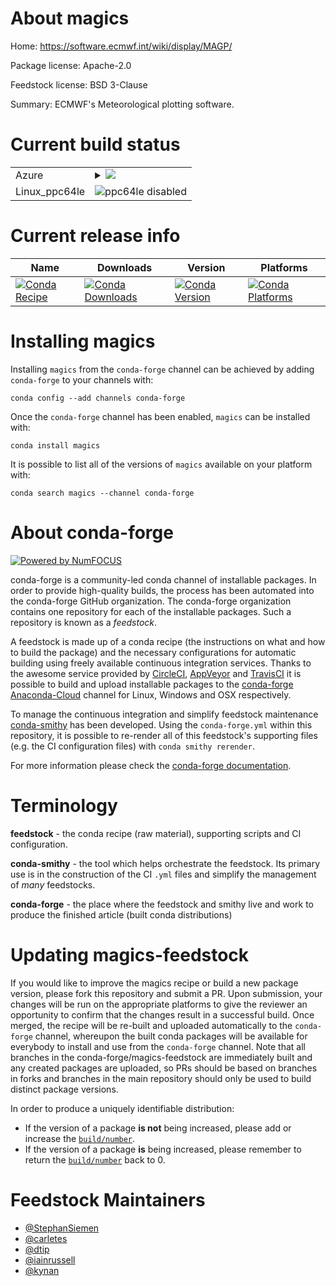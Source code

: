 About magics
============

Home: https://software.ecmwf.int/wiki/display/MAGP/

Package license: Apache-2.0

Feedstock license: BSD 3-Clause

Summary: ECMWF's Meteorological plotting software.



Current build status
====================


<table>
    
  <tr>
    <td>Azure</td>
    <td>
      <details>
        <summary>
          <a href="https://dev.azure.com/conda-forge/feedstock-builds/_build/latest?definitionId=4560&branchName=master">
            <img src="https://dev.azure.com/conda-forge/feedstock-builds/_apis/build/status/magics-feedstock?branchName=master">
          </a>
        </summary>
        <table>
          <thead><tr><th>Variant</th><th>Status</th></tr></thead>
          <tbody><tr>
              <td>linux</td>
              <td>
                <a href="https://dev.azure.com/conda-forge/feedstock-builds/_build/latest?definitionId=4560&branchName=master">
                  <img src="https://dev.azure.com/conda-forge/feedstock-builds/_apis/build/status/magics-feedstock?branchName=master&jobName=linux&configuration=linux_" alt="variant">
                </a>
              </td>
            </tr><tr>
              <td>osx</td>
              <td>
                <a href="https://dev.azure.com/conda-forge/feedstock-builds/_build/latest?definitionId=4560&branchName=master">
                  <img src="https://dev.azure.com/conda-forge/feedstock-builds/_apis/build/status/magics-feedstock?branchName=master&jobName=osx&configuration=osx_" alt="variant">
                </a>
              </td>
            </tr><tr>
              <td>win_c_compilervs2015cxx_compilervs2015vc14</td>
              <td>
                <a href="https://dev.azure.com/conda-forge/feedstock-builds/_build/latest?definitionId=4560&branchName=master">
                  <img src="https://dev.azure.com/conda-forge/feedstock-builds/_apis/build/status/magics-feedstock?branchName=master&jobName=win&configuration=win_c_compilervs2015cxx_compilervs2015vc14" alt="variant">
                </a>
              </td>
            </tr>
          </tbody>
        </table>
      </details>
    </td>
  </tr>
  <tr>
    <td>Linux_ppc64le</td>
    <td>
      <img src="https://img.shields.io/badge/ppc64le-disabled-lightgrey.svg" alt="ppc64le disabled">
    </td>
  </tr>
</table>

Current release info
====================

| Name | Downloads | Version | Platforms |
| --- | --- | --- | --- |
| [![Conda Recipe](https://img.shields.io/badge/recipe-magics-green.svg)](https://anaconda.org/conda-forge/magics) | [![Conda Downloads](https://img.shields.io/conda/dn/conda-forge/magics.svg)](https://anaconda.org/conda-forge/magics) | [![Conda Version](https://img.shields.io/conda/vn/conda-forge/magics.svg)](https://anaconda.org/conda-forge/magics) | [![Conda Platforms](https://img.shields.io/conda/pn/conda-forge/magics.svg)](https://anaconda.org/conda-forge/magics) |

Installing magics
=================

Installing `magics` from the `conda-forge` channel can be achieved by adding `conda-forge` to your channels with:

```
conda config --add channels conda-forge
```

Once the `conda-forge` channel has been enabled, `magics` can be installed with:

```
conda install magics
```

It is possible to list all of the versions of `magics` available on your platform with:

```
conda search magics --channel conda-forge
```


About conda-forge
=================

[![Powered by NumFOCUS](https://img.shields.io/badge/powered%20by-NumFOCUS-orange.svg?style=flat&colorA=E1523D&colorB=007D8A)](http://numfocus.org)

conda-forge is a community-led conda channel of installable packages.
In order to provide high-quality builds, the process has been automated into the
conda-forge GitHub organization. The conda-forge organization contains one repository
for each of the installable packages. Such a repository is known as a *feedstock*.

A feedstock is made up of a conda recipe (the instructions on what and how to build
the package) and the necessary configurations for automatic building using freely
available continuous integration services. Thanks to the awesome service provided by
[CircleCI](https://circleci.com/), [AppVeyor](https://www.appveyor.com/)
and [TravisCI](https://travis-ci.com/) it is possible to build and upload installable
packages to the [conda-forge](https://anaconda.org/conda-forge)
[Anaconda-Cloud](https://anaconda.org/) channel for Linux, Windows and OSX respectively.

To manage the continuous integration and simplify feedstock maintenance
[conda-smithy](https://github.com/conda-forge/conda-smithy) has been developed.
Using the ``conda-forge.yml`` within this repository, it is possible to re-render all of
this feedstock's supporting files (e.g. the CI configuration files) with ``conda smithy rerender``.

For more information please check the [conda-forge documentation](https://conda-forge.org/docs/).

Terminology
===========

**feedstock** - the conda recipe (raw material), supporting scripts and CI configuration.

**conda-smithy** - the tool which helps orchestrate the feedstock.
                   Its primary use is in the construction of the CI ``.yml`` files
                   and simplify the management of *many* feedstocks.

**conda-forge** - the place where the feedstock and smithy live and work to
                  produce the finished article (built conda distributions)


Updating magics-feedstock
=========================

If you would like to improve the magics recipe or build a new
package version, please fork this repository and submit a PR. Upon submission,
your changes will be run on the appropriate platforms to give the reviewer an
opportunity to confirm that the changes result in a successful build. Once
merged, the recipe will be re-built and uploaded automatically to the
`conda-forge` channel, whereupon the built conda packages will be available for
everybody to install and use from the `conda-forge` channel.
Note that all branches in the conda-forge/magics-feedstock are
immediately built and any created packages are uploaded, so PRs should be based
on branches in forks and branches in the main repository should only be used to
build distinct package versions.

In order to produce a uniquely identifiable distribution:
 * If the version of a package **is not** being increased, please add or increase
   the [``build/number``](https://conda.io/docs/user-guide/tasks/build-packages/define-metadata.html#build-number-and-string).
 * If the version of a package **is** being increased, please remember to return
   the [``build/number``](https://conda.io/docs/user-guide/tasks/build-packages/define-metadata.html#build-number-and-string)
   back to 0.

Feedstock Maintainers
=====================

* [@StephanSiemen](https://github.com/StephanSiemen/)
* [@carletes](https://github.com/carletes/)
* [@dtip](https://github.com/dtip/)
* [@iainrussell](https://github.com/iainrussell/)
* [@kynan](https://github.com/kynan/)

